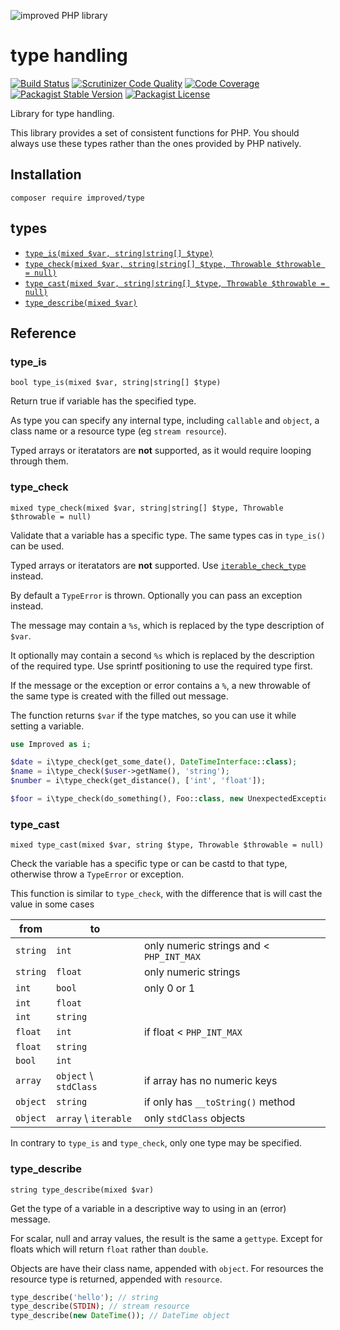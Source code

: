 ![improved PHP library](https://user-images.githubusercontent.com/100821/46372249-e5eb7500-c68a-11e8-801a-2ee57da3e5e3.png)

# type handling

[![Build Status](https://travis-ci.org/improved-php-library/type.svg?branch=master)](https://travis-ci.org/improved-php-library/type)
[![Scrutinizer Code Quality](https://scrutinizer-ci.com/g/improved-php-library/type/badges/quality-score.png?b=master)](https://scrutinizer-ci.com/g/improved-php-library/type/?branch=master)
[![Code Coverage](https://scrutinizer-ci.com/g/improved-php-library/type/badges/coverage.png?b=master)](https://scrutinizer-ci.com/g/improved-php-library/type/?branch=master)
[![Packagist Stable Version](https://img.shields.io/packagist/v/improved/type.svg)](https://packagist.org/packages/improved/type)
[![Packagist License](https://img.shields.io/packagist/l/improved/type.svg)](https://packagist.org/packages/improved/type)

Library for type handling.

This library provides a set of consistent functions for PHP. You should always use these types rather than the ones
provided by PHP natively.

## Installation

    composer require improved/type

## types

* [`type_is(mixed $var, string|string[] $type)`](#type_is)
* [`type_check(mixed $var, string|string[] $type, Throwable $throwable = null)`](#type_check)
* [`type_cast(mixed $var, string|string[] $type, Throwable $throwable = null)`](#type_cast)
* [`type_describe(mixed $var)`](#type_describe)

## Reference

### type_is

    bool type_is(mixed $var, string|string[] $type)
    
Return true if variable has the specified type.

As type you can specify any internal type, including `callable` and `object`, a class name or a resource type (eg
`stream resource`). 

Typed arrays or iteratators are **not** supported, as it would require looping through them.

### type_check

    mixed type_check(mixed $var, string|string[] $type, Throwable $throwable = null)
    
Validate that a variable has a specific type. The same types cas in `type_is()` can be used.

Typed arrays or iteratators are **not** supported. Use
[`iterable_check_type`](https://github.com/improved-php-library/iterable#checktype) instead.

By default a `TypeError` is thrown. Optionally you can pass an exception instead.

The message may contain a `%s`, which is replaced by the type description of `$var`.

It optionally may contain a second `%s` which is replaced by the description of the required type. Use sprintf
positioning to use the required type first.

If the message or the exception or error contains a `%`, a new throwable of the same type is created with the filled
out message.

The function returns `$var` if the type matches, so you can use it while setting a variable.

```php
use Improved as i;

$date = i\type_check(get_some_date(), DateTimeInterface::class);
$name = i\type_check($user->getName(), 'string');
$number = i\type_check(get_distance(), ['int', 'float']);

$foor = i\type_check(do_something(), Foo::class, new UnexpectedException('Wanted %2$s, not %1$s'));
```

### type_cast

    mixed type_cast(mixed $var, string $type, Throwable $throwable = null)

Check the variable has a specific type or can be castd to that type, otherwise throw a `TypeError` or exception.

This function is similar to `type_check`, with the difference that is will cast the value in some cases


| from     | to                    |                                          |
|----------|-----------------------|------------------------------------------|
| `string` | `int`                 | only numeric strings and < `PHP_INT_MAX` |
| `string` | `float`               | only numeric strings                     |
| `int`    | `bool`                | only 0 or 1                              |
| `int`    | `float`               |                                          |
| `int`    | `string`              |                                          |
| `float`  | `int`                 | if float < `PHP_INT_MAX`                 |
| `float`  | `string`              |                                          |
| `bool`   | `int`                 |                                          |
| `array`  | `object` \ `stdClass` | if array has no numeric keys             |
| `object` | `string`              | if only has `__toString()` method        |
| `object` | `array` \ `iterable`  | only `stdClass` objects                  |

In contrary to `type_is` and `type_check`, only one type may be specified.


### type_describe

    string type_describe(mixed $var)

Get the type of a variable in a descriptive way to using in an (error) message.

For scalar, null and array values, the result is the same a `gettype`. Except for floats which will return `float`
rather than `double`.  

Objects are have their class name, appended with `object`. For resources the resource type is returned, appended with
`resource`.

```php
type_describe('hello'); // string
type_describe(STDIN); // stream resource
type_describe(new DateTime()); // DateTime object
```
